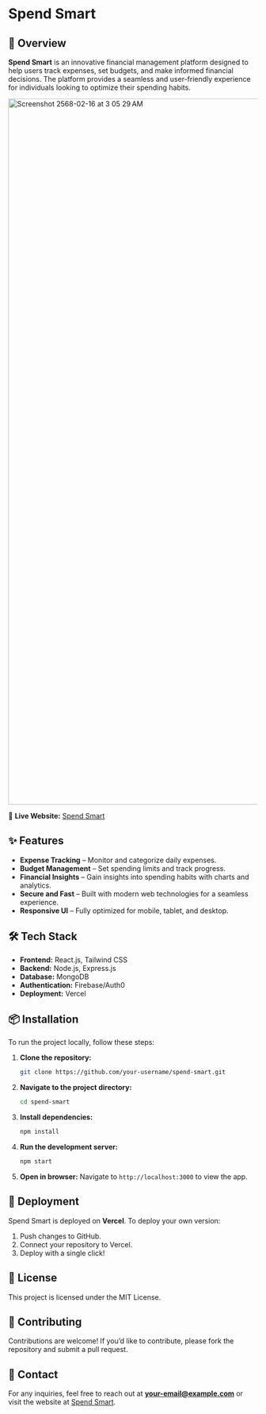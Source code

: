 # Spend Smart

## 🚀 Overview
**Spend Smart** is an innovative financial management platform designed to help users track expenses, set budgets, and make informed financial decisions. The platform provides a seamless and user-friendly experience for individuals looking to optimize their spending habits.

<img width="1423" alt="Screenshot 2568-02-16 at 3 05 29 AM" src="https://github.com/user-attachments/assets/9b46e46e-4fb9-4c2e-ac39-77c95c19f9b4" />

🔗 **Live Website:** [Spend Smart](https://spend-smart-delta.vercel.app)

## ✨ Features
- **Expense Tracking** – Monitor and categorize daily expenses.
- **Budget Management** – Set spending limits and track progress.
- **Financial Insights** – Gain insights into spending habits with charts and analytics.
- **Secure and Fast** – Built with modern web technologies for a seamless experience.
- **Responsive UI** – Fully optimized for mobile, tablet, and desktop.

## 🛠️ Tech Stack
- **Frontend:** React.js, Tailwind CSS
- **Backend:** Node.js, Express.js
- **Database:** MongoDB
- **Authentication:** Firebase/Auth0
- **Deployment:** Vercel

## 📦 Installation
To run the project locally, follow these steps:

1. **Clone the repository:**
   ```sh
   git clone https://github.com/your-username/spend-smart.git
   ```
2. **Navigate to the project directory:**
   ```sh
   cd spend-smart
   ```
3. **Install dependencies:**
   ```sh
   npm install
   ```
4. **Run the development server:**
   ```sh
   npm start
   ```
5. **Open in browser:**
   Navigate to `http://localhost:3000` to view the app.

## 🚀 Deployment
Spend Smart is deployed on **Vercel**. To deploy your own version:
1. Push changes to GitHub.
2. Connect your repository to Vercel.
3. Deploy with a single click!

## 📜 License
This project is licensed under the MIT License.

## 🤝 Contributing
Contributions are welcome! If you’d like to contribute, please fork the repository and submit a pull request.

## 📧 Contact
For any inquiries, feel free to reach out at **your-email@example.com** or visit the website at [Spend Smart](https://spend-smart-delta.vercel.app).

